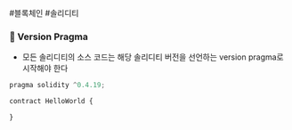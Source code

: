 ---
---

#블록체인 #솔리디티 
### 📌 Version Pragma
+ 모든 솔리디티의 소스 코드는 해당 솔리디티 버전을 선언하는 version pragma로 시작해야 한다

``` JavaScript
pragma solidity ^0.4.19;

contract HelloWorld { 

}
```

